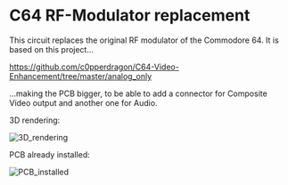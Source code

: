 # C64 RF-Modulator replacement

This circuit replaces the original RF modulator of the Commodore 64. It is based on this project...

https://github.com/c0pperdragon/C64-Video-Enhancement/tree/master/analog_only

...making the PCB bigger, to be able to add a connector for Composite Video output and another one for Audio.

3D rendering:

![3D_rendering](https://user-images.githubusercontent.com/52215131/206521766-7e56fe1c-bb10-4cca-ae05-ad6f8339b374.jpg)

PCB already installed:

![PCB_installed](https://user-images.githubusercontent.com/52215131/206521802-1c99961c-42eb-4e18-853a-84f015021cfd.jpg)
